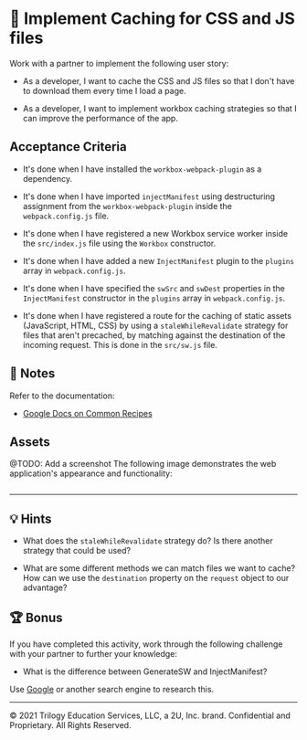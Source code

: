 # 📖 Implement Caching for CSS and JS files

Work with a partner to implement the following user story:

* As a developer, I want to cache the CSS and JS files so that I don't have to download them every time I load a page.

* As a developer, I want to implement workbox caching strategies so that I can improve the performance of the app.

## Acceptance Criteria

* It's done when I have installed the `workbox-webpack-plugin` as a dependency.

* It's done when I have imported `injectManifest` using destructuring assignment from the `workbox-webpack-plugin` inside the `webpack.config.js` file.

* It's done when I have registered a new Workbox service worker inside the `src/index.js` file using the `Workbox` constructor.

* It's done when I have added a new `InjectManifest` plugin to the `plugins` array in `webpack.config.js`.

* It's done when I have specified the `swSrc` and `swDest` properties in the `InjectManifest` constructor in the `plugins` array in `webpack.config.js`.

* It's done when I have registered a route for the caching of static assets (JavaScript, HTML, CSS) by using a `staleWhileRevalidate` strategy for files that aren't precached, by matching against the destination of the incoming request. This is done in the `src/sw.js` file.

## 📝 Notes

Refer to the documentation:

* [Google Docs on Common Recipes](https://developers.google.com/web/tools/workbox/guides/common-recipes)

## Assets

@TODO: Add a screenshot
The following image demonstrates the web application's appearance and functionality:

![]()

---

## 💡 Hints

* What does the `staleWhileRevalidate` strategy do? Is there another strategy that could be used?

* What are some different methods we can match files we want to cache? How can we use the `destination` property on the `request` object to our advantage?

## 🏆 Bonus

If you have completed this activity, work through the following challenge with your partner to further your knowledge:

* What is the difference between GenerateSW and InjectManifest?

Use [Google](https://www.google.com) or another search engine to research this.

---
© 2021 Trilogy Education Services, LLC, a 2U, Inc. brand. Confidential and Proprietary. All Rights Reserved.
